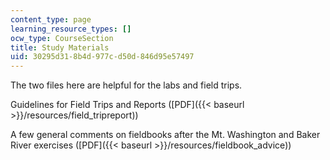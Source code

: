 ```yaml
---
content_type: page
learning_resource_types: []
ocw_type: CourseSection
title: Study Materials
uid: 30295d31-8b4d-977c-d50d-846d95e57497
---
```


The two files here are helpful for the labs and field trips.

Guidelines for Field Trips and Reports ([PDF]({{< baseurl >}}/resources/field_tripreport))

A few general comments on fieldbooks after the Mt. Washington and Baker River exercises ([PDF]({{< baseurl >}}/resources/fieldbook_advice))